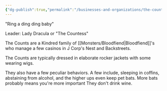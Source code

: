```yaml
---
{"dg-publish":true,"permalink":"/businesses-and-organizations/the-counts/"}
---
```


"Ring a ding ding baby"

Leader: Lady Dracula or "The Countess"

The Counts are a Kindred family of [[Monsters/Bloodfiend\|Bloodfiend]]'s who manage a few casinos in J Corp's Nest and Backstreets.

The Counts are typically dressed in elaborate rocker jackets with some wearing wigs.

They also have a few peculiar behaviors. A few include, sleeping in coffins, abstaining from alcohol, and the higher ups even keep pet bats. More bats probably means you're more important
They don't drink wine.